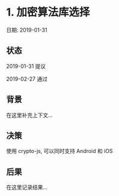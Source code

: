 # 1. 加密算法库选择

日期: 2019-01-31

## 状态

2019-01-31 提议

2019-02-27 通过

## 背景

在这里补充上下文...

## 决策

使用 crypto-js, 可以同时支持 Android 和 iOS

## 后果

在这里记录结果...
